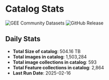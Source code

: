 # Catalog Stats

![GEE Community Datasets](https://img.shields.io/endpoint?url=https://gist.githubusercontent.com/samapriya/34bc0c1280d475d3a69e3b60a706226e/raw/community.json)
![GitHub Release](https://img.shields.io/github/v/release/samapriya/awesome-gee-community-datasets)

## Daily Stats

<!-- START_MARKER -->
* **Total Size of catalog**: 504.16 TB
* **Total images in catalog**: 1,503,284
* **Total image collections in catalog**: 593
* **Total Feature collections in catalog**: 2,864
* **Last Run Date**: 2025-02-16
<!-- END_MARKER -->
